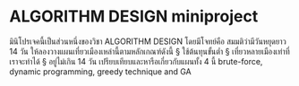 # ALGORITHM DESIGN miniproject
 มินิโปรเจคนี้เป็นส่วนหนึ่งของวิชา ALGORITHM DESIGN 
 โดยมีโจทย์คือ สมมติว่ามีวันหยุดยาว 14 วัน ให้ลองวางแผนเที่ยวเมืองเหล่านี้ตามหลักเกณฑ์ดังนี้ 
 § ใช้ต้นทุนขั้นต่ำ 
 § เที่ยวหลายเมืองเท่าที่เราจะทำได้ 
 § อยู่ไม่เกิน 14 วัน
 เปรียบเทียบและหารือเกี่ยวกับแผนทั้ง 4 นี้ brute-force, dynamic programming, greedy technique and GA
